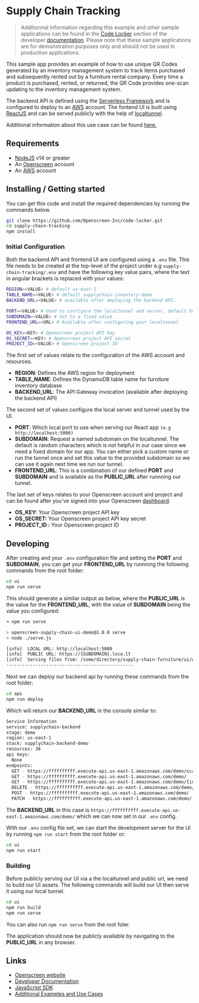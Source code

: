# Supply Chain Tracking

> Additionnal information regarding this example and other sample applications
> can be found in the [Code Locker][LOCKER] section of the developer [documentation][DOCS].
> Please note that these sample applications are for demonstration purposes only
> and should not be used in production applications.

This sample app provides an example of how to use unique QR Codes generated by
an inventory management system to track items purchased and subsequently rented
out by a furniture rental company. Every time a product is purchased, rented, or
returned, the QR Code provides one-scan updating to the inventory management
system.

The backend API is defined using the [Serverless Framework][SLS] and is configured to deploy
to an [AWS][AWS] account. The fontend UI is built using [ReactJS](https://reactjs.org) and can be served publicly
with the help of [localtunnel](https://github.com/localtunnel/localtunnel).

Additional information about this use case can be found [here.](https://docs.openscreen.com/docs/developer-portal/node-sdk/code-locker/supply-chain-archive/)

## Requirements

- [NodeJS][NODE] v14 or greater
- An [Openscreen][Openscreen] account
- An [AWS][AWS] account

## Installing / Getting started

You can get this code and install the required dependencies by running the
commands below.

```bash
git clone https://github.com/Openscreen-Inc/code-locker.git
cd supply-chain-tracking
npm install
```

### Initial Configuration

Both the backend API and frontend UI are configured using a `.env` file. This
file needs to be created at the top-level of the project under e.g `supply-chain-tracking/.env`
and have the following key value pairs, where the text in angular brackets is replaced
with your values:

```bash
REGION=<VALUE> # default us-east-1
TABLE_NAME=<VALUE> # default supplychain-inventory-demo
BACKEND_URL=<VALUE> # available after deploying the backend API.

PORT=<VALUE> # Used to configure the localtunnel and server, default 5000
SUBDOMAIN=<VALUE> # Set to a fixed value
FRONTEND_URL=<URL> # Available after configuring your localtunnel

OS_KEY=<KEY> # Openscreen project API key
OS_SECRET=<KEY> # Openscreen project API secret
PROJECT_ID=<VALUE> # Openscreen project ID
```

The first set of values relate to the configuration of the AWS account and resources.

- **REGION**: Defines the AWS region for deployment
- **TABLE_NAME**: Defines the DynamoDB table name for furniture inventory database
- **BACKEND_URL**: The API Gateway invocation (available after deploying the backend API)

The second set of values configure the local server and tunnel used by the UI.

- **PORT**: Which local port to use when serving our React app `(e.g http://localhost:5000)`
- **SUBDOMAIN**: Request a named subdomain on the localtunnel. The default is random
   characters which is not helpful in our case since we need a fixed domain for our
   app. You can either pick a custom name or run the tunnel once and set this value
   to the provided subdomain so we can use it again next time we run our tunnel.
- **FRONTEND_URL**: This is a combination of our defined **PORT** and **SUBDOMAIN**
   and is available as the **PUBLIC_URL** after runnning our tunnel.

The last set of keys relates to your Openscreen account and project and can be
found after you've signed into your Openscreen [dashboard][DASH].

- **OS_KEY:** Your Openscreen project API key
- **OS_SECRET:** Your Openscreen project API key secret
- **PROJECT_ID :** Your Openscreen project ID

## Developing

After creating and your `.env` configuration file and setting the **PORT** and
**SUBDOMAIN**, you can get your **FRONTEND_URL** by runnning the following commands
from the root folder:

```bash
cd ui
npm run serve
```

This should generate a similar output as below, where the **PUBLIC_URL** is the
value for the **FRONTEND_URL**, with the value of **SUBDOMAIN** being the value
you configured:

```bash
➜ npm run serve

> openscreen-supply-chain-ui-demo@1.0.0 serve
> node ./serve.js

[info]  LOCAL URL: http://localhost:5000
[info]  PUBLIC URL: https://{SUBDOMAIN}.loca.lt
[info]  Serving files from: /some/directory/supply-chain-furniture/ui/dist
------------------------------------------------
```

Next we can deploy our backend api by running these commands from the root folder:

```bash
cd api
npm run deploy
```

Which will return our **BACKEND_URL** in the console similar to:

```bash
Service Information
service: supplychain-backend
stage: demo
region: us-east-1
stack: supplychain-backend-demo
resources: 36
api keys:
  None
endpoints:
  GET - https://ffffffffff.execute-api.us-east-1.amazonaws.com/demo/scan/{id}
  GET - https://ffffffffff.execute-api.us-east-1.amazonaws.com/demo/
  GET - https://ffffffffff.execute-api.us-east-1.amazonaws.com/demo/{id}
  DELETE - https://ffffffffff.execute-api.us-east-1.amazonaws.com/demo/{id}
  POST - https://ffffffffff.execute-api.us-east-1.amazonaws.com/demo/
  PATCH - https://ffffffffff.execute-api.us-east-1.amazonaws.com/demo/
```

The **BACKEND_URL** in this case is `https://ffffffffff.execute-api.us-east-1.amazonaws.com/demo/`
which we can now set in our `.env` config.

With our `.env` config file set, we can start the development server for the
UI by running `npm run start` from the root folder or:

```bash
cd ui
npm run start
```

### Building

Before publicly serving our UI via a the localtunnel and public url, we need to
build our UI assets. The following commands will build our UI then serve it using
our local tunnel.

```bash
cd ui
npm run build
npm run serve
```

You can also run `npm run serve` from the root foler.

The application should now be publicly available by navigating to the **PUBLIC_URL**
in any browser.

## Links

- [Openscreen website][Openscreen]
- [Developer Documentation][DOCS]
- [JavaScript SDK][SDK]
- [Additional Examples and Use Cases][LOCKER]

[Openscreen]: https://www.openscreen.com
[DASH]: https://www.app.openscreen.com
[SDK]: https://github.com/openscreen-tv/openscreen-sdk
[LOCKER]: https://docs.openscreen.com/docs/developer-portal/node-sdk/code-locker/overview/
[DOCS]: https://docs.openscreen.com/docs/
[NODE]: https://nodejs.org/en/
[SLS]: https://www.serverless.com
[AWS]: https://aws.amazon.com
